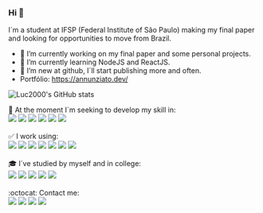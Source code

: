 ### Hi 👋
I´m a student at IFSP (Federal Institute of São Paulo) making my final paper and looking for opportunities to move from Brazil.
- 🔭 I’m currently working on my final paper and some personal projects.
- 🌱 I’m currently learning NodeJS and ReactJS.
- 🤝 I’m new at github, I´ll start publishing more and often. 
- Portfólio: <a href="https://annunziato.dev/" target="_blank">https://annunziato.dev/</a>

![Luc2000's GitHub stats](https://github-readme-stats.vercel.app/api?username=Luc2000&show_icons=true&theme=dark)


:rocket: At the moment I´m seeking to develop my skill in:<br> 
<img src = "https://img.shields.io/badge/Node.js-43853D?style=for-the-badge&logo=node.js&logoColor=white">
<img src = "https://img.shields.io/badge/Express.js-000000?style=for-the-badge&logo=express&logoColor=white">
<img src = "https://img.shields.io/badge/Sass-CC6699?style=for-the-badge&logo=sass&logoColor=white">
<img src = "https://img.shields.io/badge/React_Router-CA4245?style=for-the-badge&logo=react-router&logoColor=white">
<img src = "https://img.shields.io/badge/next.js-000000?style=for-the-badge&logo=next.js&logoColor=white">
<img src = "https://img.shields.io/badge/TypeScript-007ACC?style=for-the-badge&logo=typescript&logoColor=white">
<br><br>
:white_check_mark: I work using:<br>
<img src = "https://img.shields.io/badge/HTML5-E34F26?style=for-the-badge&logo=html5&logoColor=white">
<img src = "https://img.shields.io/badge/CSS3-1572B6?style=for-the-badge&logo=css3&logoColor=white">
<img src = "https://img.shields.io/badge/Bootstrap-563D7C?style=for-the-badge&logo=bootstrap&logoColor=white">
<img src = "https://img.shields.io/badge/JavaScript-F7DF1E?style=for-the-badge&logo=javascript&logoColor=black">
<img src = "https://img.shields.io/badge/PHP-777BB4?style=for-the-badge&logo=php&logoColor=white">
<img src = "https://img.shields.io/badge/MySQL-00000F?style=for-the-badge&logo=mysql&logoColor=white">
<img src = "https://img.shields.io/badge/Postman-FF6C37?style=for-the-badge&logo=Postman&logoColor=white">
<br><br>
:mortar_board: I´ve studied by myself and in college:<br>
<img src = "https://img.shields.io/badge/Python-14354C?style=for-the-badge&logo=python&logoColor=white">
<img src = "https://img.shields.io/badge/C%2B%2B-00599C?style=for-the-badge&logo=c%2B%2B&logoColor=white">
<img src = "https://img.shields.io/badge/Java-ED8B00?style=for-the-badge&logo=java&logoColor=white">
<img src = "https://img.shields.io/badge/npm-CB3837?style=for-the-badge&logo=npm&logoColor=white">
<img src = "https://img.shields.io/badge/Git-F05032?style=for-the-badge&logo=git&logoColor=white">
<br><br>
:octocat: Contact me:<br>
[<img src="https://img.shields.io/badge/linkedin-%230077B5.svg?&style=for-the-badge&logo=linkedin&logoColor=white" />](https://www.linkedin.com/in/lucasannunziato/) [<img src = "https://img.shields.io/badge/instagram-%23E4405F.svg?&style=for-the-badge&logo=instagram&logoColor=white">](https://www.instagram.com/l_annunziato/) [<img src = "https://img.shields.io/badge/facebook-%231877F2.svg?&style=for-the-badge&logo=facebook&logoColor=white">](https://www.facebook.com/lucas.souza.annunziato/)
[<img src = "https://img.shields.io/badge/Gmail-D14836?style=for-the-badge&logo=gmail&logoColor=white">](mailto:lucas.annunziato@aluno.ifsp.edu.br)
